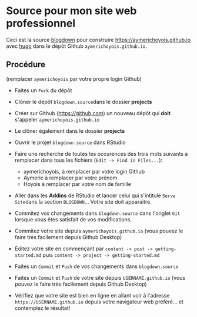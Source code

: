 # Source pour mon site web professionnel

Ceci est la source [blogdown](https://bookdown.org/yihui/blogdown/) pour construire https://aymerichoyois.github.io avec [hugo](https://gohugo.io) dans le dépôt Github `aymerichoyois.github.io`.


## Procédure

(remplacer `aymerichoyois` par votre propre login Github)

- Faites un `Fork` du dépôt

- Clôner le dépôt `blogdown.source`dans le dossier **projects**

- Créer sur Github (https://github.com) un nouveau dépôt qui **doit** s'appeler `aymerichoyois.github.io`

- Le clôner également dans le dossier **projects**

- Ouvrir le projet `blogdown.source` dans RStudio

- Faire une recherche de toutes les occurences des trois mots suivants à remplacer dans tous les fichiers (`Edit -> Find in Files...`):
    * aymerichoyois, à remplacer par votre login Github
    * Aymeric à remplacer par votre prénom
    * Hoyois à remplacer par votre nom de famille

- Aller dans les **Addins** de RStudio et lancer celui qui s'intitule `Serve Site`dans la section `BLOGDOWN`... Votre site doit apparaitre.

- Commitez vos changements dans `blogdown.source` dans l'onglet `Git` lorsque vous êtes satisfait de vos modifications.

- Commitez votre site depuis `aymerichoyois.github.io` (vous pouvez le faire très facilement depuis Github Desktop) 

- Editez votre site en commençant par `content -> post -> getting-started.md` puis `content -> project -> getting-started.md`

- Faites un `Commit` et `Push` de vos changements dans `blogdown.source` 

- Faites un `Commit` et `Push`  de votre site depuis `USERNAME.github.io` (vous pouvez le faire très facilement depuis Github Desktop)

- Vérifiez que votre site est bien en ligne en allant voir à l'adresse `https://USERNAME.github.io` depuis votre navigateur web préféré... et contemplez le résultat!
